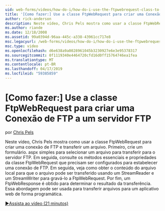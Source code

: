 ```yaml
---
uid: web-forms/videos/how-do-i/how-do-i-use-the-ftpwebrequest-class-to-create-an-ftp-connection-to-a-ftp-server
title: '[Como fazer:] Use a classe FtpWebRequest para criar uma Conexão de FTP a um servidor FTP | Microsoft Docs'
author: rick-anderson
description: Neste vídeo, Chris Pels mostra como usar a classe FtpWebRequest para criar uma conexão de FTP e transferir um arquivo. Primeiro, crie um formulário. aspx simples para selec...
ms.author: riande
ms.date: 12/18/2008
ms.assetid: 99a0394d-96aa-445c-a338-43961cc717e8
msc.legacyurl: /web-forms/videos/how-do-i/how-do-i-use-the-ftpwebrequest-class-to-create-an-ftp-connection-to-a-ftp-server
msc.type: video
ms.openlocfilehash: d6e638a9a0028961045b3230927e6e3e95378317
ms.sourcegitcommit: 0f1119340e4464720cfd16d0ff15764746ea1fea
ms.translationtype: MT
ms.contentlocale: pt-BR
ms.lasthandoff: 04/17/2019
ms.locfileid: "59385859"
---
```

# <a name="how-do-i-use-the-ftpwebrequest-class-to-create-an-ftp-connection-to-a-ftp-server"></a>[Como fazer:] Use a classe FtpWebRequest para criar uma Conexão de FTP a um servidor FTP

por [Chris Pels](https://twitter.com/chrispels)

Neste vídeo, Chris Pels mostra como usar a classe FtpWebRequest para criar uma conexão de FTP e transferir um arquivo. Primeiro, crie um formulário. aspx simples para selecionar um arquivo para transferir para o servidor FTP. Em seguida, consulte os métodos essenciais e propriedades da classe FtpWebRequest que precisam ser configurados para estabelecer uma conexão de FTP. Em seguida, veja como obter o conteúdo do arquivo local para que o arquivo pode ser transferido usando um StreamReader e um StreamWriter para gravá-lo a FtpWebRequest. Por fim, um FtpWebResponse é obtido para determinar o resultado da transferência. Essa abordagem pode ser usada para transferir arquivos para um aplicativo web de forma programática.

[&#9654;Assista ao vídeo (21 minutos)](https://channel9.msdn.com/Blogs/ASP-NET-Site-Videos/how-do-i-use-the-ftpwebrequest-class-to-create-an-ftp-connection-to-a-ftp-server)
